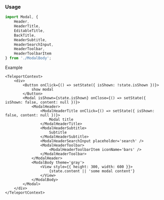 ### Usage

```js
import Modal, { 
    Header, 
    HeaderTitle, 
    EditableTitle, 
    BackTitle, 
    HeaderSubtitle, 
    HeaderSearchInput,
    HeaderToolbar, 
    HeaderToolbarItem 
} from './ModalBody';

```
Example 

    <TeleportContext>
        <div>
            <Button onClick={() => setState({ isShown: !state.isShown })}>
                show modal
            </Button>
            <Modal isShown={state.isShown} onClose={() => setState({ isShown: false, content: null })}>
                <ModalHeader>
                    <ModalHeaderTitle onClick={() => setState({ isShown: false, content: null })}>
                        Modal title
                    </ModalHeaderTitle>
                    <ModalHeaderSubtitle>
                        Subtitle
                    </ModalHeaderSubtitle>
                    <ModalHeaderSearchInput placeholder='search' />
                    <ModalHeaderToolbar>
                        <ModalHeaderToolbarItem iconName='bars' />
                    </ModalHeaderToolbar>
                </ModalHeader>
                <ModalBody theme='gray'>
                    <View style={{ height: 300, width: 600 }}>
                        {state.content || 'some modal content'}
                    </View>
                </ModalBody>
            </Modal>
        </div>
    </TeleportContext>